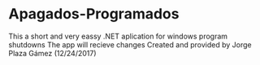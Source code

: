 # Apagados-Programados
This a short and very eassy .NET aplication for windows program shutdowns
The app will recieve changes
Created and provided by Jorge Plaza Gámez (12/24/2017)
